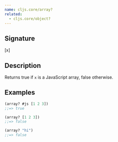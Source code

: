 ```yaml
---
name: cljs.core/array?
related:
  - cljs.core/object?
---
```


## Signature
[x]


## Description

Returns true if `x` is a JavaScript array, false otherwise.


## Examples

```clj
(array? #js [1 2 3])
;;=> true

(array? [1 2 3])
;;=> false

(array? "hi")
;;=> false
```